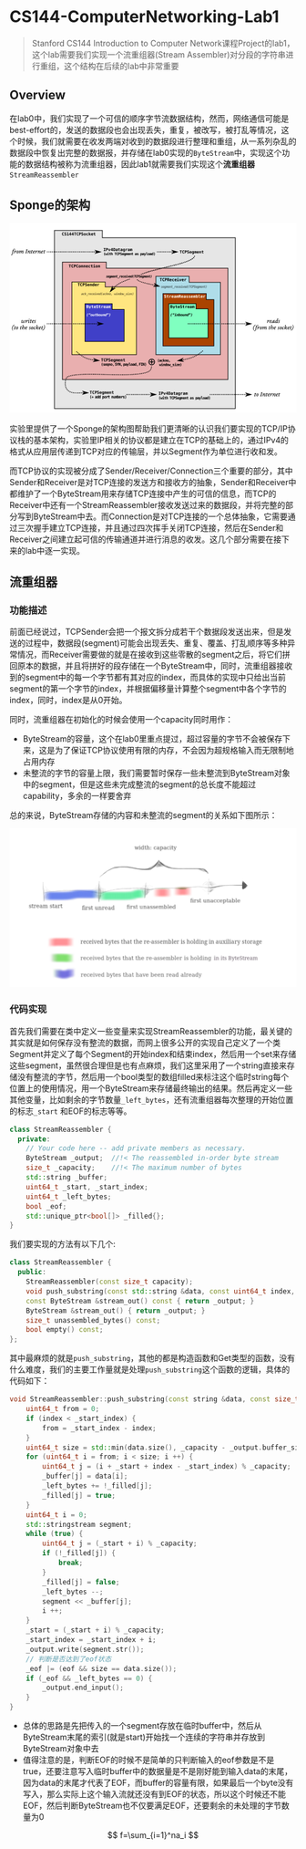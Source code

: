 # CS144-ComputerNetworking-Lab1

> Stanford CS144 Introduction to Computer Network课程Project的lab1，这个lab需要我们实现一个流重组器(Stream Assembler)对分段的字符串进行重组，这个结构在后续的lab中非常重要

## Overview

在lab0中，我们实现了一个可信的顺序字节流数据结构，然而，网络通信可能是best-effort的，发送的数据段也会出现丢失，重复，被改写，被打乱等情况，这个时候，我们就需要在收发两端对收到的数据段进行整理和重组，从一系列杂乱的数据段中恢复出完整的数据报，并存储在lab0实现的`ByteStream`中，实现这个功能的数据结构被称为流重组器，因此lab1就需要我们实现这个**流重组器**`StreamReassembler`

## Sponge的架构

![image-20211228233450236](static/image-20211228233450236.png)

实验里提供了一个Sponge的架构图帮助我们更清晰的认识我们要实现的TCP/IP协议栈的基本架构，实验里IP相关的协议都是建立在TCP的基础上的，通过IPv4的格式从应用层传递到TCP对应的传输层，并以Segment作为单位进行收和发。

而TCP协议的实现被分成了Sender/Receiver/Connection三个重要的部分，其中Sender和Receiver是对TCP连接的发送方和接收方的抽象，Sender和Receiver中都维护了一个ByteStream用来存储TCP连接中产生的可信的信息，而TCP的Receiver中还有一个StreamReassembler接收发送过来的数据段，并将完整的部分写到ByteStream中去。而Connection是对TCP连接的一个总体抽象，它需要通过三次握手建立TCP连接，并且通过四次挥手关闭TCP连接，然后在Sender和Receiver之间建立起可信的传输通道并进行消息的收发。这几个部分需要在接下来的lab中逐一实现。

## 流重组器

### 功能描述

前面已经说过，TCPSender会把一个报文拆分成若干个数据段发送出来，但是发送的过程中，数据段(segment)可能会出现丢失、重复、覆盖、打乱顺序等多种异常情况，而Receiver需要做的就是在接收到这些零散的segment之后，将它们拼回原本的数据，并且将拼好的段存储在一个ByteStream中，同时，流重组器接收到的segment中的每一个字节都有其对应的index，而具体的实现中只给出当前segment的第一个字节的index，并根据偏移量计算整个segment中各个字节的index，同时，index是从0开始。

同时，流重组器在初始化的时候会使用一个capacity同时用作：

- ByteStream的容量，这个在lab0里重点提过，超过容量的字节不会被保存下来，这是为了保证TCP协议使用有限的内存，不会因为超规格输入而无限制地占用内存
- 未整流的字节的容量上限，我们需要暂时保存一些未整流到ByteStream对象中的segment，但是这些未完成整流的segment的总长度不能超过capability，多余的一样要舍弃

总的来说，ByteStream存储的内容和未整流的segment的关系如下图所示：

![image-20211231000601186](static/image-20211231000601186.png)

### 代码实现

首先我们需要在类中定义一些变量来实现StreamReassembler的功能，最关键的其实就是如何保存没有整流的数据，而网上很多公开的实现自己定义了一个类Segment并定义了每个Segment的开始index和结束index，然后用一个set来存储这些segment，虽然很合理但是也有点麻烦，我们这里采用了一个string直接来存储没有整流的字节，然后用一个bool类型的数组filled来标注这个临时string每个位置上的使用情况，用一个ByteStream来存储最终输出的结果。然后再定义一些其他变量，比如剩余的字节数量`_left_bytes`，还有流重组器每次整理的开始位置的标志`_start` 和EOF的标志等等。

```c++
class StreamReassembler {
  private:
    // Your code here -- add private members as necessary.
    ByteStream _output;  //!< The reassembled in-order byte stream
    size_t _capacity;    //!< The maximum number of bytes
    std::string _buffer;
    uint64_t _start, _start_index;
    uint64_t _left_bytes;
    bool _eof;
    std::unique_ptr<bool[]> _filled{};
}
```

我们要实现的方法有以下几个:

```c++
class StreamReassembler {
  public:
    StreamReassembler(const size_t capacity);
    void push_substring(const std::string &data, const uint64_t index, const bool eof);
    const ByteStream &stream_out() const { return _output; }
    ByteStream &stream_out() { return _output; }
    size_t unassembled_bytes() const;
    bool empty() const;
};
```

其中最麻烦的就是`push_substring`，其他的都是构造函数和Get类型的函数，没有什么难度，我们的主要工作量就是处理`push_substring`这个函数的逻辑，具体的代码如下：

```c++
void StreamReassembler::push_substring(const string &data, const size_t index, const bool eof) {
    uint64_t from = 0;
    if (index < _start_index) {
        from = _start_index - index;
    }
    uint64_t size = std::min(data.size(), _capacity - _output.buffer_size() - index + _start_index);
    for (uint64_t i = from; i < size; i ++) {
        uint64_t j = (i + _start + index - _start_index) % _capacity;
        _buffer[j] = data[i];
        _left_bytes += !_filled[j];
        _filled[j] = true;
    }
    uint64_t i = 0;
    std::stringstream segment;
    while (true) {
        uint64_t j = (_start + i) % _capacity;
        if (!_filled[j]) {
            break;
        }
        _filled[j] = false;
        _left_bytes --;
        segment << _buffer[j];
        i ++;
    }
    _start = (_start + i) % _capacity;
    _start_index = _start_index + i;
    _output.write(segment.str());
    // 判断是否达到了eof状态
    _eof |= (eof && size == data.size());
    if (_eof && _left_bytes == 0) {
        _output.end_input();
    }
}
```

- 总体的思路是先把传入的一个segment存放在临时buffer中，然后从ByteStream末尾的索引(就是start)开始找一个连续的字符串并存放到ByteStream对象中去
- 值得注意的是，判断EOF的时候不是简单的只判断输入的eof参数是不是true，还要注意写入临时buffer中的数据量是不是刚好能到输入data的末尾，因为data的末尾才代表了EOF，而buffer的容量有限，如果最后一个byte没有写入，那么实际上这个输入流就还没有到EOF的状态，所以这个时候还不能EOF，然后判断ByteStream也不仅要满足EOF，还要剩余的未处理的字节数量为0

$$
f=\sum_{i=1}^na_i
$$

